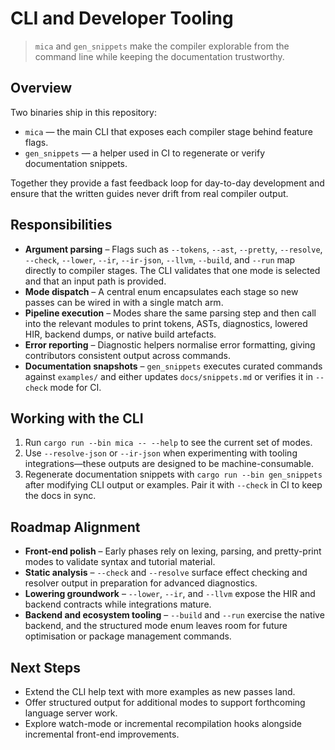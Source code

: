 # CLI and Developer Tooling

> `mica` and `gen_snippets` make the compiler explorable from the command line
> while keeping the documentation trustworthy.

## Overview

Two binaries ship in this repository:

- `mica` — the main CLI that exposes each compiler stage behind feature flags.
- `gen_snippets` — a helper used in CI to regenerate or verify documentation
  snippets.

Together they provide a fast feedback loop for day-to-day development and ensure
that the written guides never drift from real compiler output.

## Responsibilities

- **Argument parsing** – Flags such as `--tokens`, `--ast`, `--pretty`,
  `--resolve`, `--check`, `--lower`, `--ir`, `--ir-json`, `--llvm`, `--build`, and
  `--run` map directly to compiler stages. The CLI validates that one mode is
  selected and that an input path is provided.
- **Mode dispatch** – A central enum encapsulates each stage so new passes can be
  wired in with a single match arm.
- **Pipeline execution** – Modes share the same parsing step and then call into
  the relevant modules to print tokens, ASTs, diagnostics, lowered HIR, backend
  dumps, or native build artefacts.
- **Error reporting** – Diagnostic helpers normalise error formatting, giving
  contributors consistent output across commands.
- **Documentation snapshots** – `gen_snippets` executes curated commands against
  `examples/` and either updates `docs/snippets.md` or verifies it in `--check`
  mode for CI.

## Working with the CLI

1. Run `cargo run --bin mica -- --help` to see the current set of modes.
2. Use `--resolve-json` or `--ir-json` when experimenting with tooling
   integrations—these outputs are designed to be machine-consumable.
3. Regenerate documentation snippets with `cargo run --bin gen_snippets` after
   modifying CLI output or examples. Pair it with `--check` in CI to keep the
   docs in sync.

## Roadmap Alignment

- **Front-end polish** – Early phases rely on lexing, parsing, and pretty-print
  modes to validate syntax and tutorial material.
- **Static analysis** – `--check` and `--resolve` surface effect checking and
  resolver output in preparation for advanced diagnostics.
- **Lowering groundwork** – `--lower`, `--ir`, and `--llvm` expose the HIR and
  backend contracts while integrations mature.
- **Backend and ecosystem tooling** – `--build` and `--run` exercise the native
  backend, and the structured mode enum leaves room for future optimisation or
  package management commands.

## Next Steps

- Extend the CLI help text with more examples as new passes land.
- Offer structured output for additional modes to support forthcoming language
  server work.
- Explore watch-mode or incremental recompilation hooks alongside incremental
  front-end improvements.
